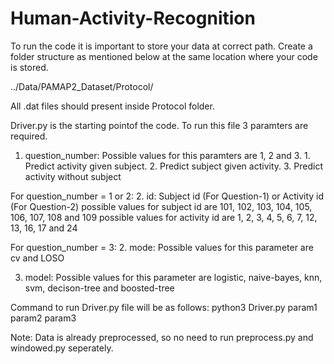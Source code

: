 # Human-Activity-Recognition

To run the code it is important to store your data at correct path. Create a folder structure as mentioned below at the same location where your code is stored.

../Data/PAMAP2_Dataset/Protocol/

All .dat files should present inside Protocol folder.

Driver.py is the starting pointof the code. To run this file 3 paramters are required.

1. question_number: Possible values for this paramters are 1, 2 and 3.
                    1. Predict activity given subject.
                    2. Predict subject given activity.
                    3. Predict activity without subject
                    
For question_number = 1 or 2:
2. id: Subject id (For Question-1) or Activity id (For Question-2) 
       possible values for subject id are 101, 102, 103, 104, 105, 106, 107, 108 and 109
       possible values for activity id are 1, 2, 3, 4, 5, 6, 7, 12, 13, 16, 17 and 24

For question_number = 3:
2. mode: Possible values for this parameter are cv and LOSO

3. model: Possible values for this parameter are logistic, naive-bayes, knn, svm, decison-tree and boosted-tree

Command to run Driver.py file will be as follows:
python3 Driver.py param1 param2 param3

Note: Data is already preprocessed, so no need to run preprocess.py and windowed.py seperately.
